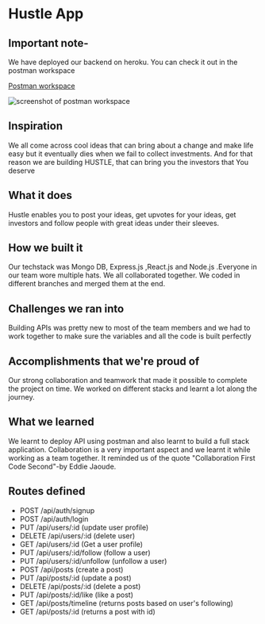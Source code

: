 # Hustle App

## Important note-

We have deployed our backend on heroku. You can check it out in the postman workspace

[Postman workspace](https://www.postman.com/bold-eclipse-682454/workspace/hustle-api)

![screenshot of postman workspace](https://user-images.githubusercontent.com/61219881/151659764-0f848752-a818-4e29-8dd5-d6473cd824f7.png)

## Inspiration

We all come across cool ideas that can bring about a change and make life easy but it eventually dies when we fail to collect investments. And for that reason we are building HUSTLE, that can bring you the investors that You deserve 

## What it does

Hustle enables you to post your ideas, get upvotes for your ideas, get investors and follow people with great ideas under their sleeves. 

## How we built it

Our techstack was Mongo DB, Express.js ,React.js and Node.js .Everyone in our team wore multiple hats. We all collaborated together. We coded in different branches and merged them at the end.

## Challenges we ran into

Building APIs was pretty new to most of the team members and we had to work together to make sure the variables and all the code is built perfectly

## Accomplishments that we're proud of

Our strong collaboration and teamwork that made it possible to complete the project on time. We worked on different stacks and learnt a lot along the journey.

## What we learned

We learnt to deploy API using postman and also learnt to build a full stack application. Collaboration is a very important aspect and we learnt it while working as a team together. It reminded us of the quote "Collaboration First Code Second"-by Eddie Jaoude.

## Routes defined

- POST /api/auth/signup 
- POST /api/auth/login
- PUT /api/users/:id (update user profile)
- DELETE /api/users/:id (delete user)
- GET /api/users/:id (Get a user profile)
- PUT /api/users/:id/follow (follow a user)
- PUT /api/users/:id/unfollow (unfollow a user)
- POST /api/posts (create a post)
- PUT /api/posts/:id (update a post)
- DELETE /api/posts/:id (delete a post)
- PUT /api/posts/:id/like (like a post)
- GET /api/posts/timeline (returns posts based on user's following)
- GET /api/posts/:id (returns a post with id)
